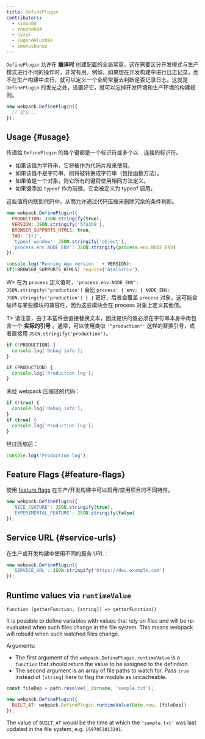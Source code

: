 ```yaml
---
title: DefinePlugin
contributors:
  - simon04
  - rouzbeh84
  - byzyk
  - EugeneHlushko
  - smonusbonus
---
```



`DefinePlugin` 允许在 __编译时__ 创建配置的全局常量，这在需要区分开发模式与生产模式进行不同的操作时，非常有用。例如，如果想在开发构建中进行日志记录，而不在生产构建中进行，就可以定义一个全局常量去判断是否记录日志。这就是 `DefinePlugin` 的发光之处，设置好它，就可以忘掉开发环境和生产环境的构建规则。

```javascript
new webpack.DefinePlugin({
  // 定义...
});
```


## Usage {#usage}

传递给 `DefinePlugin` 的每个键都是一个标识符或多个以 `.` 连接的标识符。

- 如果该值为字符串，它将被作为代码片段来使用。
- 如果该值不是字符串，则将被转换成字符串（包括函数方法）。
- 如果值是一个对象，则它所有的键将使用相同方法定义。
- 如果键添加 `typeof` 作为前缀，它会被定义为 typeof 调用。

这些值将内联到代码中，从而允许通过代码压缩来删除冗余的条件判断。

```javascript
new webpack.DefinePlugin({
  PRODUCTION: JSON.stringify(true),
  VERSION: JSON.stringify('5fa3b9'),
  BROWSER_SUPPORTS_HTML5: true,
  TWO: '1+1',
  'typeof window': JSON.stringify('object'),
  'process.env.NODE_ENV': JSON.stringify(process.env.NODE_ENV)
});
```

```javascript
console.log('Running App version ' + VERSION);
if(!BROWSER_SUPPORTS_HTML5) require('html5shiv');
```


W> 在为 `process` 定义值时，`'process.env.NODE_ENV': JSON.stringify('production')` 会比 `process: { env: { NODE_ENV: JSON.stringify('production') } }` 更好，后者会覆盖 `process` 对象，这可能会破坏与某些模块的兼容性，因为这些模块会在 process 对象上定义其他值。

T> 请注意，由于本插件会直接替换文本，因此提供的值必须在字符串本身中再包含一个 __实际的引号__ 。通常，可以使用类似 `'"production"'` 这样的替换引号，或者直接用 `JSON.stringify('production')`。

```javascript
if (!PRODUCTION) {
  console.log('Debug info');
}

if (PRODUCTION) {
  console.log('Production log');
}
```

未经 webpack 压缩过的代码：

```javascript
if (!true) {
  console.log('Debug info');
}
if (true) {
  console.log('Production log');
}
```

经过压缩后：

```javascript
console.log('Production log');
```


## Feature Flags {#feature-flags}

使用 [feature flags](https://en.wikipedia.org/wiki/Feature_toggle) 在生产/开发构建中可以启用/禁用项目的不同特性。

```javascript
new webpack.DefinePlugin({
  'NICE_FEATURE': JSON.stringify(true),
  'EXPERIMENTAL_FEATURE': JSON.stringify(false)
});
```


## Service URL {#service-urls}

在生产或开发构建中使用不同的服务 URL：

```javascript
new webpack.DefinePlugin({
  'SERVICE_URL': JSON.stringify('https://dev.example.com')
});
```

## Runtime values via `runtimeValue`

`function (getterFunction, [string]) => getterFunction()`

It is possible to define variables with values that rely on files and will be re-evaluated when such files change in the file system. This means webpack will rebuild when such watched files change.

Arguments:

- The first argument of the `webpack.DefinePlugin.runtimeValue` is a `function` that should return the value to be assigned to the definition.
- The second argument is an array of file paths to watch for. Pass `true` instead of `[string]` here to flag the module as uncacheable.

```javascript
const fileDep = path.resolve(__dirname, 'sample.txt');

new webpack.DefinePlugin({
  BUILT_AT: webpack.DefinePlugin.runtimeValue(Date.now, [fileDep])
});
```

The value of `BUILT_AT` would be the time at which the `'sample.txt'` was last updated in the file system, e.g. `1597953013291`.
